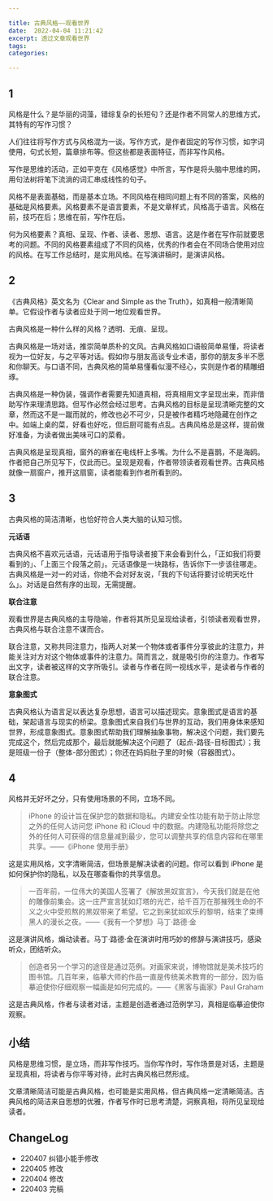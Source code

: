 ```yaml
---

title: 古典风格——观看世界
date:  2022-04-04 11:21:42
excerpt: 透过文章观看世界
tags: 
categories: 

---
```


## 1

风格是什么？是华丽的词藻，错综复杂的长短句？还是作者不同常人的思维方式，其特有的写作习惯？

人们往往将写作方式与风格混为一谈。写作方式，是作者固定的写作习惯，如字词使用，句式长短，篇章排布等。但这些都是表面特征，而非写作风格。

写作是思维的活动，正如平克在《风格感觉》中所言，写作是将头脑中思维的网，用句法树将笔下流淌的词汇串成线性的句子。

风格不是表面基础，而是基本立场。不同风格在相同问题上有不同的答案，风格的基础是风格要素。风格要素不是语言要素，不是文章样式，风格高于语言。风格在前，技巧在后；思维在前，写作在后。

何为风格要素？真相、呈现、作者、读者、思想、语言。这是作者在写作前就要思考的问题。不同的风格要素组成了不同的风格，优秀的作者会在不同场合使用对应的风格。在写工作总结时，是实用风格。在写演讲稿时，是演讲风格。

## 2

《古典风格》英文名为《Clear and Simple as the Truth》，如真相一般清晰简单。它假设作者与读者应处于同一地位观看世界。

古典风格是一种什么样的风格？透明、无痕、呈现。

古典风格是一场对话，推崇简单质朴的文风。古典风格如口语般简单易懂，将读者视为一位好友，与之平等对话。假如你与朋友高谈专业术语，那你的朋友多半不愿和你聊天。与口语不同，古典风格的简单易懂看似漫不经心，实则是作者的精雕细琢。

古典风格是一种伪装，强调作者需要先知道真相，将真相用文字呈现出来，而非借助写作来理清思路。但写作必然会经过思考。古典风格的目标是呈现清晰完整的文章，然而这不是一蹴而就的，修改也必不可少，只是被作者精巧地隐藏在创作之中。如端上桌的菜，好看也好吃，但后厨可能有点乱。古典风格总是这样，提前做好准备，为读者做出美味可口的菜肴。

古典风格是呈现真相，窗外的麻雀在电线杆上多嘴。为什么不是喜鹊，不是海鸥。作者把自己所见写下，仅此而已。呈现是观看，作者带领读者观看世界。古典风格就像一扇窗户，推开这扇窗，读者能看到作者所看到的。

## 3

古典风格的简洁清晰，也恰好符合人类大脑的认知习惯。

**元话语**

古典风格不喜欢元话语，元话语用于指导读者接下来会看到什么，「正如我们将要看到的」、「上面三个段落之前」。元话语像是一块路标，告诉你下一步该往哪走。古典风格是一对一的对话，你绝不会对好友说，「我的下句话将要讨论明天吃什么」。对话是自然有序的出现，无需提醒。

**联合注意**

观看世界是古典风格的主导隐喻，作者将其所见呈现给读者，引领读者观看世界，古典风格与联合注意不谋而合。

联合注意，又称共同注意力，指两人对某一个物体或者事件分享彼此的注意力，并能关注对方对这个物体或事件的注意力。简而言之，就是吸引你的注意力。作者写出文字，读者被这样的文字所吸引。读者与作者在同一视线水平，是读者与作者的联合注意。

**意象图式**

古典风格认为语言足以表达复杂思想，语言可以描述现实。意象图式是语言的基础，架起语言与现实的桥梁。意象图式来自我们与世界的互动，我们用身体来感知世界，形成意象图式。意象图式帮助我们理解抽象事物，解决这个问题，我们要先完成这个，然后完成那个，最后就能解决这个问题了（起点-路径-目标图式）；我是班级一份子（整体-部分图式）；你还在妈妈肚子里的时候（容器图式）。



## 4

风格并无好坏之分，只有使用场景的不同，立场不同。

> iPhone 的设计旨在保护您的数据和隐私。内建安全性功能有助于防止除您之外的任何人访问您 iPhone 和 iCloud 中的数据。内建隐私功能将除您之外的任何人可获得的信息量减到最少，您可以调整共享的信息内容和在哪里共享。——《iPhone 使用手册》

这是实用风格，文字清晰简洁，但场景是解决读者的问题。你可以看到 iPhone 是如何保护你的隐私，以及在哪查看你的共享信息。

> 一百年前，一位伟大的美国人签署了《解放黑奴宣言》，今天我们就是在他的雕像前集会。这一庄严宣言犹如灯塔的光芒，给千百万在那摧残生命的不义之火中受煎熬的黑奴带来了希望。它之到来犹如欢乐的黎明，结束了束缚黑人的漫长之夜。——《我有一个梦想》马丁·路德·金

这是演讲风格，煽动读者。马丁·路德·金在演讲时用巧妙的修辞与演讲技巧，感染听众，团结听众。

> 创造者另一个学习的途径是通过范例。对画家来说，博物馆就是美术技巧的图书馆。几百年来，临摹大师的作品一直是传统美术教育的一部分，因为临摹迫使你仔细观察一幅画是如何完成的。——《黑客与画家》Paul Graham

这是古典风格，作者与读者对话，主题是创造者通过范例学习，真相是临摹迫使你观察。

## 小结

风格是思维习惯，是立场，而非写作技巧。当你写作时，写作场景是对话，主题是呈现真相，将读者与你平等对待，此时古典风格已然形成。

文章清晰简洁可能是古典风格，也可能是实用风格，但古典风格一定清晰简洁。古典风格的简洁来自思想的优雅，作者写作时已思考清楚，洞察真相，将所见呈现给读者。

## ChangeLog

- 220407 纠错小能手修改
- 220405 修改
- 220404 修改
- 220403 完稿